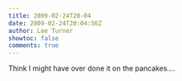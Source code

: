 ```yaml
---
title: 2009-02-24T20-04
date: 2009-02-24T20:04:56Z
author: Lee Turner
showtoc: false
comments: true
---
```


Think I might have over done it on the pancakes....

